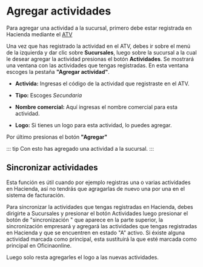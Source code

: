 # Agregar actividades

Para agregar una actividad a la sucursal, primero debe estar registrada en Hacienda mediante el [ATV](https://atv.hacienda.go.cr/ATV/Login.aspx)

Una vez que has registrado la actividad en el ATV, debes ir sobre el menú de la izquierda y dar clic sobre **Sucursales**, luego sobre la sucursal a la cual le desear agregar la actividad presionas el botón **Actividades**. Se mostrará una ventana con las actividades que tengas registradas. En esta ventana escoges la pestaña **"Agregar actividad"**.

- **Activida:**
Ingresas el código de la actividad que registraste en el ATV.

- **Tipo:**
Escoges *Secundaria*

- **Nombre comercial:**
Aquí ingresas el nombre comercial para esta actividad.

- **Logo:**
Si tienes un logo para esta actividad, lo puedes agregar.

Por último presionas el botón **"Agregar"**

::: tip
 Con esto has agregado una actividad a la sucursal.
:::


## Sincronizar actividades

Esta función es útil cuando por ejemplo registras una o varias actividades en Hacienda, así no tendrás que agragarlas de nuevo una por una en el sistema de facturación.

 Para sincronizar la actividades que tengas registradas en Hacienda, debes dirigirte a Sucursales y presionar el botón Actividades luego presionar el botón de "sincronización <Fa-Sync/>" que aparece en la parte superior, la sincronización empresará y agregará las actividades que tengas registradas en Hacienda y que se encuentren en estado "A" activo. Si éxiste alguna actividad marcada como principal, esta sustituirá la que esté marcada como principal en Oficinaonline.

 Luego solo resta agregarles el logo a las nuevas actividades.


<!-- ![Logo](~@assets/images/th2-3458384212.png) -->